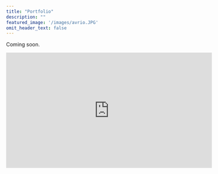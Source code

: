```yaml
---
title: "Portfolio"
description: ""
featured_image: '/images/avrio.JPG'
omit_header_text: false
---
```

Coming soon.

<iframe width="560" height="315" src="https://www.youtube.com/embed/Hh8ubBPhBUc" title="YouTube video player" frameborder="0" allow="accelerometer; autoplay; clipboard-write; encrypted-media; gyroscope; picture-in-picture" allowfullscreen></iframe>